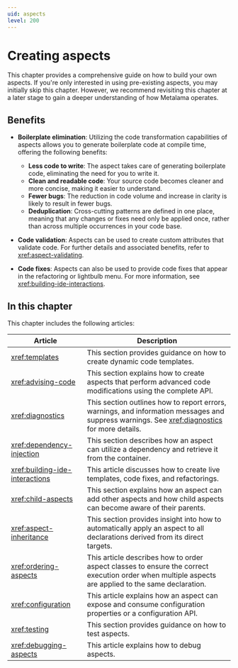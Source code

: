 ```yaml
---
uid: aspects
level: 200
---
```


# Creating aspects

This chapter provides a comprehensive guide on how to build your own aspects. If you're only interested in using pre-existing aspects, you may initially skip this chapter. However, we recommend revisiting this chapter at a later stage to gain a deeper understanding of how Metalama operates.

## Benefits

* **Boilerplate elimination**: Utilizing the code transformation capabilities of aspects allows you to generate boilerplate code at compile time, offering the following benefits:

  * **Less code to write**: The aspect takes care of generating boilerplate code, eliminating the need for you to write it.
  * **Clean and readable code**: Your source code becomes cleaner and more concise, making it easier to understand.
  * **Fewer bugs**: The reduction in code volume and increase in clarity is likely to result in fewer bugs.
  * **Deduplication**: Cross-cutting patterns are defined in one place, meaning that any changes or fixes need only be applied once, rather than across multiple occurrences in your code base.

* **Code validation**: Aspects can be used to create custom attributes that validate code. For further details and associated benefits, refer to <xref:aspect-validating>.
* **Code fixes**: Aspects can also be used to provide code fixes that appear in the refactoring or lightbulb menu. For more information, see <xref:building-ide-interactions>.

## In this chapter

This chapter includes the following articles:

| Article                       | Description                                                                                                                                            |
| ----------------------------- | ------------------------------------------------------------------------------------------------------------------------------------------------------ |
| <xref:templates>             | This section provides guidance on how to create dynamic code templates.                                                                                |
| <xref:advising-code>         | This section explains how to create aspects that perform advanced code modifications using the complete API.                                           |
| <xref:diagnostics>           | This section outlines how to report errors, warnings, and information messages and suppress warnings. See <xref:diagnostics> for more details.          |
| <xref:dependency-injection>  | This section describes how an aspect can utilize a dependency and retrieve it from the container.                                                      |
| <xref:building-ide-interactions> | This article discusses how to create live templates, code fixes, and refactorings.                                                                    |
| <xref:child-aspects>         | This section explains how an aspect can add other aspects and how child aspects can become aware of their parents.                                     |
| <xref:aspect-inheritance>    | This section provides insight into how to automatically apply an aspect to all declarations derived from its direct targets.                           |
| <xref:ordering-aspects>      | This article describes how to order aspect classes to ensure the correct execution order when multiple aspects are applied to the same declaration.     |
| <xref:configuration> | This article explains how an aspect can expose and consume configuration properties or a configuration API.                                           |
| <xref:testing>               | This section provides guidance on how to test aspects.                                                                                                 |
| <xref:debugging-aspects>     | This article explains how to debug aspects.                                                                                                            |



